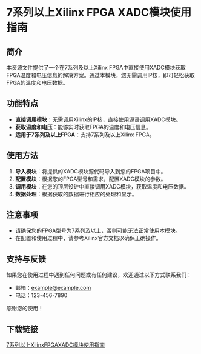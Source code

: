 # 7系列以上Xilinx FPGA XADC模块使用指南

## 简介
本资源文件提供了一个在7系列及以上Xilinx FPGA中直接使用XADC模块获取FPGA温度和电压信息的解决方案。通过本模块，您无需调用IP核，即可轻松获取FPGA的温度和电压数据。

## 功能特点
- **直接调用模块**：无需调用Xilinx的IP核，直接使用源语调用XADC模块。
- **获取温度和电压**：能够实时获取FPGA的温度和电压信息。
- **适用于7系列及以上FPGA**：支持7系列及以上Xilinx FPGA。

## 使用方法
1. **导入模块**：将提供的XADC模块源代码导入到您的FPGA项目中。
2. **配置模块**：根据您的FPGA型号和需求，配置XADC模块的参数。
3. **调用模块**：在您的顶层设计中直接调用XADC模块，获取温度和电压数据。
4. **数据处理**：根据获取的数据进行相应的处理和显示。

## 注意事项
- 请确保您的FPGA型号为7系列及以上，否则可能无法正常使用本模块。
- 在配置和使用过程中，请参考Xilinx官方文档以确保正确操作。

## 支持与反馈
如果您在使用过程中遇到任何问题或有任何建议，欢迎通过以下方式联系我们：
- 邮箱：example@example.com
- 电话：123-456-7890

感谢您的使用！

## 下载链接

[7系列以上XilinxFPGAXADC模块使用指南](https://pan.quark.cn/s/d623dd33c0b9)